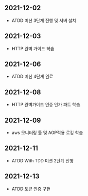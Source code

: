 ## 2021-12-02
- ATDD 미션 3단계 진행 및 서버 설치
## 2021-12-03
- HTTP 완벽 가이드 학습
## 2021-12-06
- ATDD 미션 4단계 완료
## 2021-12-08
- HTTP 완벽가이드 인증 인가 파트 학습
## 2021-12-09
- aws 모니터링 툴 및 AOP적용 로깅 학습
## 2021-12-11
- ATDD With TDD 미션 2단계 진행
## 2021-12-13
- ATDD 토큰 인증 구현
